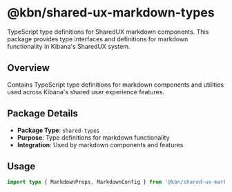 # @kbn/shared-ux-markdown-types

TypeScript type definitions for SharedUX markdown components. This package provides type interfaces and definitions for markdown functionality in Kibana's SharedUX system.

## Overview

Contains TypeScript type definitions for markdown components and utilities used across Kibana's shared user experience features.

## Package Details

- **Package Type**: `shared-types`
- **Purpose**: Type definitions for markdown functionality
- **Integration**: Used by markdown components and features

## Usage

```typescript
import type { MarkdownProps, MarkdownConfig } from '@kbn/shared-ux-markdown-types';
```
